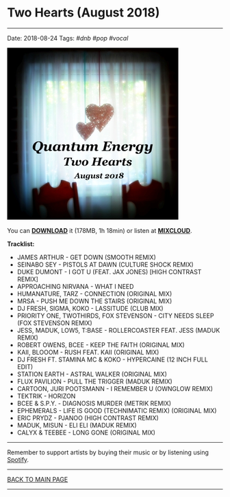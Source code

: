 # Two Hearts (August 2018)

----

Date: 2018-08-24
Tags: *#dnb* *#pop* *#vocal*    
  
[![Quantum Energy - Two Hearts (August 2018)](quantum_energy_-_two_hearts__august_2018__400x400.jpg)](https://docs.google.com/uc?id=1wYqNDPzuFXMWjeP81O1NPFEFjT5dkPwq&export=download)  

You can [**DOWNLOAD**](https://docs.google.com/uc?id=1wYqNDPzuFXMWjeP81O1NPFEFjT5dkPwq&export=download) it 
(178MB, 1h 18min) or listen at [**MIXCLOUD**](https://www.mixcloud.com/quantumenergy/two-hearts-august-2018/).

**Tracklist:**  

* JAMES ARTHUR - GET DOWN (SMOOTH REMIX)
* SEINABO SEY - PISTOLS AT DAWN (CULTURE SHOCK REMIX)
* DUKE DUMONT - I GOT U (FEAT. JAX JONES) [HIGH CONTRAST REMIX]
* APPROACHING NIRVANA - WHAT I NEED
* HUMANATURE, TARZ - CONNECTION (ORIGINAL MIX)
* MRSA - PUSH ME DOWN THE STAIRS (ORIGINAL MIX)
* DJ FRESH, SIGMA, KOKO - LASSITUDE (CLUB MIX)
* PRIORITY ONE, TWOTHIRDS, FOX STEVENSON - CITY NEEDS SLEEP (FOX STEVENSON REMIX)
* JESS, MADUK, LOW5, T:BASE - ROLLERCOASTER FEAT. JESS (MADUK REMIX)
* ROBERT OWENS, BCEE - KEEP THE FAITH (ORIGINAL MIX)
* KAII, BLOOOM - RUSH FEAT. KAII (ORIGINAL MIX)
* DJ FRESH FT. STAMINA MC & KOKO  - HYPERCAINE (12 INCH FULL EDIT)
* STATION EARTH - ASTRAL WALKER (ORIGINAL MIX)
* FLUX PAVILION - PULL THE TRIGGER (MADUK REMIX)
* CARTOON, JURI POOTSMANN - I REMEMBER U (OWNGLOW REMIX)
* TEKTRIK - HORIZON
* BCEE & S.P.Y. - DIAGNOSIS MURDER (METRIK REMIX)
* EPHEMERALS - LIFE IS GOOD (TECHNIMATIC REMIX) (ORIGINAL MIX)
* ERIC PRYDZ - PJANOO (HIGH CONTRAST REMIX)
* MADUK, MISUN - ELI ELI (MADUK REMIX)
* CALYX & TEEBEE - LONG GONE (ORIGINAL MIX)

----

Remember to support artists by buying their music or by listening using 
[Spotify](https://open.spotify.com/user/hopbit/playlist/41aDriNFS6jYpioCR6cTe5?si=mOaaB-vvQwOprk6ddcDS3A).

----

[BACK TO MAIN PAGE](./README.md)

---- 